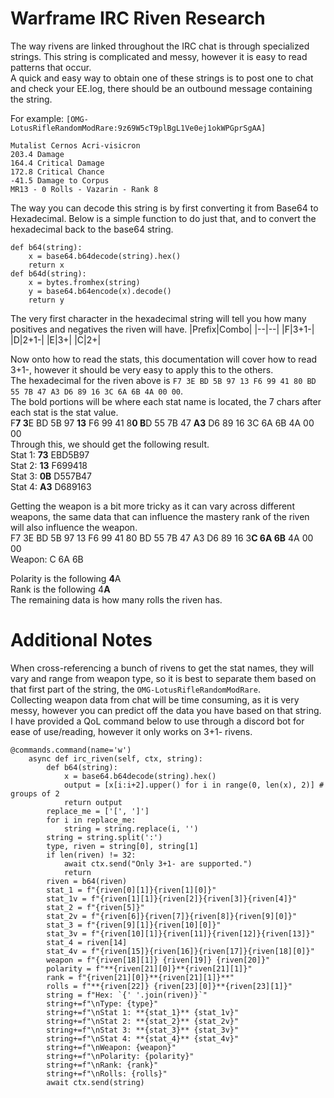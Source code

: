 # Warframe IRC Riven Research
The way rivens are linked throughout the IRC chat is through specialized strings. This string is complicated and messy, however it is easy to read patterns that occur.
<br>A quick and easy way to obtain one of these strings is to post one to chat and check your EE.log, there should be an outbound message containing the string.

For example: `[OMG-LotusRifleRandomModRare:9z69W5cT9plBgL1Ve0ej1okWPGprSgAA]`
```
Mutalist Cernos Acri-visicron
203.4 Damage
164.4 Critical Damage
172.8 Critical Chance
-41.5 Damage to Corpus
MR13 - 0 Rolls - Vazarin - Rank 8
```
The way you can decode this string is by first converting it from Base64 to Hexadecimal.
Below is a simple function to do just that, and to convert the hexadecimal back to the base64 string.
```
def b64(string):
	x = base64.b64decode(string).hex()
	return x
def b64d(string):
	x = bytes.fromhex(string)
	y = base64.b64encode(x).decode()
	return y
```
The very first character in the hexadecimal string will tell you how many positives and negatives the riven will have.
|Prefix|Combo|
|--|--|
|F|3+1-|
|D|2+1-|
|E|3+|
|C|2+|

Now onto how to read the stats, this documentation will cover how to read 3+1-, however it should be very easy to apply this to the others.
<br>The hexadecimal for the riven above is `F7 3E BD 5B 97 13 F6 99 41 80 BD 55 7B 47 A3 D6 89 16 3C 6A 6B 4A 00 00`.
<br>The bold portions will be where each stat name is located, the 7 chars after each stat is the stat value.
<br> F**7 3**E BD 5B 97 **13** F6 99 41 8**0 B**D 55 7B 47 **A3** D6 89 16 3C 6A 6B 4A 00 00
<br>Through this, we should get the following result.
<br>Stat 1: **73** EBD5B97
<br>Stat 2: **13** F699418
<br>Stat 3: **0B** D557B47
<br>Stat 4: **A3** D689163

Getting the weapon is a bit more tricky as it can vary across different weapons, the same data that can influence the mastery rank of the riven will also influence the weapon.
<br>F7 3E BD 5B 97 13 F6 99 41 80 BD 55 7B 47 A3 D6 89 16 3**C 6A 6B** 4A 00 00
<br>Weapon: C 6A 6B

Polarity is the following **4**A
<br>Rank is the following 4**A**
<br>The remaining data is how many rolls the riven has.

# Additional Notes
When cross-referencing a bunch of rivens to get the stat names, they will vary and range from weapon type, so it is best to separate them based on that first part of the string, the `OMG-LotusRifleRandomModRare`.
<br>Collecting weapon data from chat will be time consuming, as it is very messy, however you can predict off the data you have based on that string.
<br>I have provided a QoL command below to use through a discord bot for ease of use/reading, however it only works on 3+1- rivens.
```
@commands.command(name='w')
    async def irc_riven(self, ctx, string):
        def b64(string):
            x = base64.b64decode(string).hex()
            output = [x[i:i+2].upper() for i in range(0, len(x), 2)] # groups of 2
            return output
        replace_me = ['[', ']']
        for i in replace_me:
            string = string.replace(i, '')
        string = string.split(':')
        type, riven = string[0], string[1]
        if len(riven) != 32:
            await ctx.send("Only 3+1- are supported.")
            return
        riven = b64(riven)
        stat_1 = f"{riven[0][1]}{riven[1][0]}"
        stat_1v = f"{riven[1][1]}{riven[2]}{riven[3]}{riven[4]}"
        stat_2 = f"{riven[5]}"
        stat_2v = f"{riven[6]}{riven[7]}{riven[8]}{riven[9][0]}"
        stat_3 = f"{riven[9][1]}{riven[10][0]}"
        stat_3v = f"{riven[10][1]}{riven[11]}{riven[12]}{riven[13]}"
        stat_4 = riven[14]
        stat_4v = f"{riven[15]}{riven[16]}{riven[17]}{riven[18][0]}"
        weapon = f"{riven[18][1]} {riven[19]} {riven[20]}"
        polarity = f"**{riven[21][0]}**{riven[21][1]}"
        rank = f"{riven[21][0]}**{riven[21][1]}**"
        rolls = f"**{riven[22]} {riven[23][0]}**{riven[23][1]}"
        string = f"Hex: `{' '.join(riven)}`"
        string+=f"\nType: {type}"
        string+=f"\nStat 1: **{stat_1}** {stat_1v}"
        string+=f"\nStat 2: **{stat_2}** {stat_2v}"
        string+=f"\nStat 3: **{stat_3}** {stat_3v}"
        string+=f"\nStat 4: **{stat_4}** {stat_4v}"
        string+=f"\nWeapon: {weapon}"
        string+=f"\nPolarity: {polarity}"
        string+=f"\nRank: {rank}"
        string+=f"\nRolls: {rolls}"
        await ctx.send(string)
```
